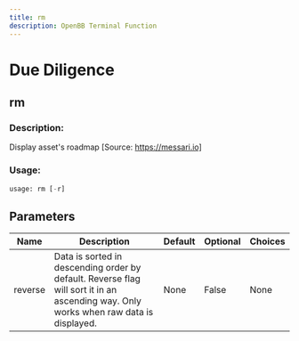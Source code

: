 ```yaml
---
title: rm
description: OpenBB Terminal Function
---
```


# Due Diligence

## rm

### Description: 

Display asset's roadmap [Source: https://messari.io]

### Usage: 
```python
usage: rm [-r]
```

## Parameters

| Name | Description | Default | Optional | Choices |
| ---- | ----------- | ------- | -------- | ------- |
| reverse | Data is sorted in descending order by default. Reverse flag will sort it in an ascending way. Only works when raw data is displayed. | None | False | None |


